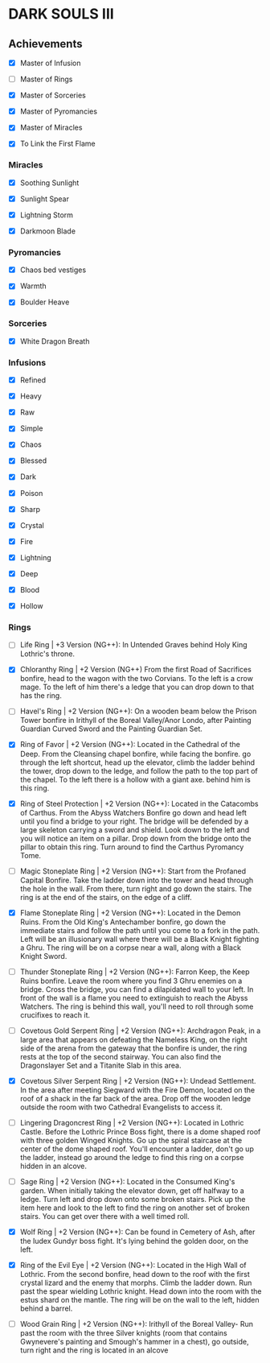 # DARK SOULS III

## Achievements

- [x] Master of Infusion

- [ ] Master of Rings

- [x] Master of Sorceries

- [x] Master of Pyromancies

- [x] Master of Miracles

- [x] To Link the First Flame

### Miracles

- [x] Soothing Sunlight

- [x] Sunlight Spear

- [x] Lightning Storm

- [x] Darkmoon Blade

### Pyromancies

- [x] Chaos bed vestiges

- [x] Warmth

- [x] Boulder Heave

### Sorceries

- [x] White Dragon Breath

### Infusions

- [x] Refined

- [x] Heavy

- [x] Raw

- [x] Simple

- [x] Chaos

- [x] Blessed

- [x] Dark

- [x] Poison

- [x] Sharp

- [x] Crystal

- [x] Fire

- [x] Lightning

- [x] Deep

- [x] Blood

- [x] Hollow

### Rings

- [ ] Life Ring | +3 Version (NG++): In Untended Graves behind Holy King Lothric's throne.

- [x] Chloranthy Ring | +2 Version (NG++) From the first Road of Sacrifices bonfire, head to the wagon with the two Corvians. To the left is a crow mage. To the left of him there's a ledge that you can drop down to that has the ring.

- [ ] Havel's Ring | +2 Version (NG++): On a wooden beam below the Prison Tower bonfire in Irithyll of the Boreal Valley/Anor Londo, after Painting Guardian Curved Sword and the Painting Guardian Set.

- [x] Ring of Favor | +2 Version (NG++): Located in the Cathedral of the Deep. From the Cleansing chapel bonfire, while facing the bonfire. go through the left shortcut, head up the elevator, climb the ladder behind the tower, drop down to the ledge, and follow the path to the top part of the chapel. To the left there is a hollow with a giant axe. behind him is this ring.

- [x] Ring of Steel Protection | +2 Version (NG++): Located in the Catacombs of Carthus. From the Abyss Watchers Bonfire go down and head left until you find a bridge to your right. The bridge will be defended by a large skeleton carrying a sword and shield. Look down to the left and you will notice an item on a pillar. Drop down from the bridge onto the pillar to obtain this ring. Turn around to find the Carthus Pyromancy Tome.

- [ ] Magic Stoneplate Ring | +2 Version (NG++): Start from the Profaned Capital Bonfire.  Take the ladder down into the tower and head through the hole in the wall. From there, turn right and go down the stairs. The ring is at the end of the stairs, on the edge of a cliff.

- [x] Flame Stoneplate Ring | +2 Version (NG++): Located in the Demon Ruins. From the Old King's Antechamber bonfire, go down the immediate stairs and follow the path until you come to a fork in the path. Left will be an illusionary wall where there will be a Black Knight fighting a Ghru. The ring will be on a corpse near a wall, along with a Black Knight Sword.

- [ ] Thunder Stoneplate Ring | +2 Version (NG++): Farron Keep, the Keep Ruins bonfire. Leave the room where you find 3 Ghru enemies on a bridge. Cross the bridge, you can find a dilapidated wall to your left. In front of the wall is a flame you need to extinguish to reach the Abyss Watchers. The ring is behind this wall, you'll need to roll through some crucifixes to reach it.

- [ ] Covetous Gold Serpent Ring | +2 Version (NG++): Archdragon Peak, in a large area that appears on defeating the Nameless King, on the right side of the arena from the gateway that the bonfire is under, the ring rests at the top of the second stairway. You can also find the Dragonslayer Set and a Titanite Slab in this area.

- [x] Covetous Silver Serpent Ring | +2 Version (NG++): Undead Settlement. In the area after meeting Siegward with the Fire Demon, located on the roof of a shack in the far back of the area. Drop off the wooden ledge outside the room with two Cathedral Evangelists to access it.

- [ ] Lingering Dragoncrest Ring | +2 Version (NG++): Located in Lothric Castle. Before the Lothric Prince Boss fight, there is a dome shaped roof with three golden Winged Knights. Go up the spiral staircase at the center of the dome shaped roof. You'll encounter a ladder, don't go up the ladder, instead go around the ledge to find this ring on a corpse hidden in an alcove.

- [ ] Sage Ring | +2 Version (NG++): Located in the Consumed King's garden. When initially taking the elevator down, get off halfway to a ledge. Turn left and drop down onto some broken stairs. Pick up the item here and look to the left to find the ring on another set of broken stairs. You can get over there with a well timed roll.

- [x] Wolf Ring | +2 Version (NG++): Can be found in Cemetery of Ash, after the Iudex Gundyr boss fight. It's lying behind the golden door, on the left.

- [x] Ring of the Evil Eye | +2 Version (NG++): Located in the High Wall of Lothric. From the second bonfire, head down to the roof with the first crystal lizard and the enemy that morphs. Climb the ladder down. Run past the spear wielding Lothric knight. Head down into the room with the estus shard on the mantle. The ring will be on the wall to the left, hidden behind a barrel.

- [ ] Wood Grain Ring | +2 Version (NG++): Irithyll of the Boreal Valley- Run past the room with the three Silver knights (room that contains Gwynevere's painting and Smough's hammer in a chest), go outside, turn right and the ring is located in an alcove
